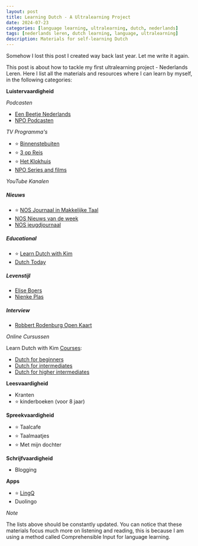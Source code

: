 ```yaml
---
layout: post
title: Learning Dutch - A Ultralearning Project
date: 2024-07-23
categories: [language learning, ultralearning, dutch, nederlands]
tags: [nederlands leren, dutch learning, language, ultralearning]
description: Materials for self-learning Dutch
---
```


Somehow I lost this post I created way back last year. Let me write it again.

This post is about how to tackle my first ultralearning project - Nederlands Leren. Here I list
all the materials and resources where I can learn by myself, in the following categories:

**Luistervaardigheid**

_Podcasten_

- [Een Beetje Nederlands][1]
- [NPO Podcasten][5]

_TV Programma's_

- ⭐ [Binnenstebuiten][2]
- ⭐ [3 op Reis][3]
- ⭐ [Het Klokhuis][4]
- [NPO Series and films][6]

_YouTube Kanalen_

##### Nieuws
- ⭐ [NOS Journaal in Makkelijke Taal][nosjournaalmakkelijketaal]
- [NOS Nieuws van de week][7]
- [NOS jeugdjournaal][8]

##### Educational
- ⭐ [Learn Dutch with Kim][9]
- [Dutch Today][14]

##### Levenstijl

- [Elise Boers][16]
- [Nienke Plas][17]

##### Interview

- [Robbert Rodenburg Open Kaart][15]

_Online Cursussen_

Learn Dutch with Kim [Courses][13]:

- [Dutch for beginners][10]
- [Dutch for intermediates][11]
- [Dutch for higher intermediates][12]


**Leesvaardigheid**

- Kranten
- ⭐ kinderboeken (voor 8 jaar)


**Spreekvaardigheid**

- ⭐ Taalcafe
- ⭐ Taalmaatjes
- ⭐ Met mijn dochter


**Schrijfvaardigheid**

- Blogging


**Apps**

- ⭐ [LingQ][lingq]
- Duolingo


_Note_

The lists above should be constantly updated. You can notice that these materials focus much more
on listening and reading, this is because I am using a method called Comprehensible Input for
language learning.

[1]: https://www.eenbeetjenederlands.nl/
[2]: https://binnenstebuiten.kro-ncrv.nl/terugkijken
[3]: https://npo.nl/start/serie/3-op-reis
[4]: https://hetklokhuis.nl/tv-uitzendingen/
[5]: https://npo.nl/collecties/nieuw-op-npo-luister
[6]: https://npo.nl/start
[7]: https://www.youtube.com/c/NOSNieuwsvandeWeek
[8]: https://www.youtube.com/c/jeugdjournaal
[9]: https://www.youtube.com/@learndutchwithkim
[10]: https://courses.learndutchwithkim.com/courses/dutch-beginners-course?affcode=410617_3syq7-zz
[11]: https://courses.learndutchwithkim.com/courses/dutch-for-intermediates?affcode=410617_3syq7-zz
[12]: https://courses.learndutchwithkim.com/courses/dutch-for-higher-intermediates?affcode=410617_3syq7-zz
[13]: https://courses.learndutchwithkim.com?affcode=410617_3syq7-zz
[14]: https://www.youtube.com/@dutchtoday
[15]: https://www.youtube.com/c/RobbertRodenburg
[16]: https://www.youtube.com/@eliseboers
[17]: https://www.youtube.com/@NienkePlasvideos
[nosjournaalmakkelijketaal]: https://www.youtube.com/@NOSJournaalinMakkelijkeTaal
[lingq]: https://www.lingq.com/?referral=hhuang